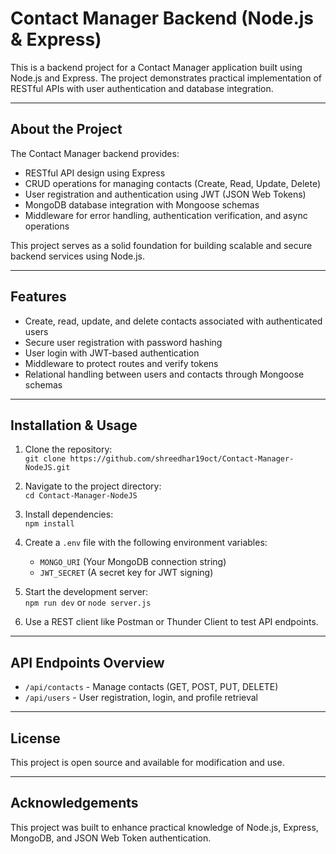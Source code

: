 # Contact Manager Backend (Node.js & Express)

This is a backend project for a Contact Manager application built using Node.js and Express. The project demonstrates practical implementation of RESTful APIs with user authentication and database integration.

---

## About the Project

The Contact Manager backend provides:

- RESTful API design using Express
- CRUD operations for managing contacts (Create, Read, Update, Delete)
- User registration and authentication using JWT (JSON Web Tokens)
- MongoDB database integration with Mongoose schemas
- Middleware for error handling, authentication verification, and async operations

This project serves as a solid foundation for building scalable and secure backend services using Node.js.

---

## Features

- Create, read, update, and delete contacts associated with authenticated users
- Secure user registration with password hashing
- User login with JWT-based authentication
- Middleware to protect routes and verify tokens
- Relational handling between users and contacts through Mongoose schemas

---

## Installation & Usage

1. Clone the repository:  
   `git clone https://github.com/shreedhar19oct/Contact-Manager-NodeJS.git`

2. Navigate to the project directory:  
   `cd Contact-Manager-NodeJS`

3. Install dependencies:  
   `npm install`

4. Create a `.env` file with the following environment variables:  
   - `MONGO_URI` (Your MongoDB connection string)  
   - `JWT_SECRET` (A secret key for JWT signing)

5. Start the development server:  
   `npm run dev` or `node server.js`

6. Use a REST client like Postman or Thunder Client to test API endpoints.

---

## API Endpoints Overview

- `/api/contacts` - Manage contacts (GET, POST, PUT, DELETE)
- `/api/users` - User registration, login, and profile retrieval

---

## License

This project is open source and available for modification and use.

---

## Acknowledgements

This project was built to enhance practical knowledge of Node.js, Express, MongoDB, and JSON Web Token authentication.
